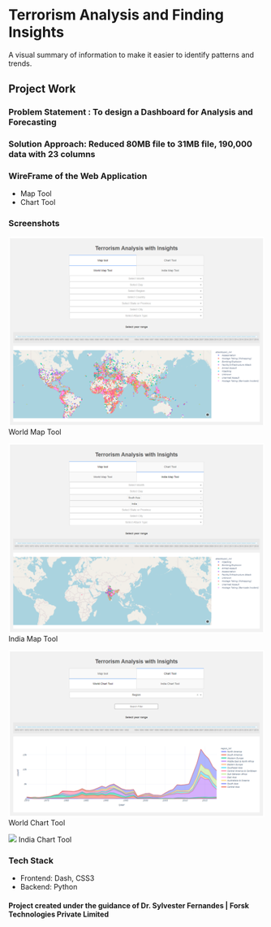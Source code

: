 # Terrorism Analysis and Finding Insights
A visual summary of information to make it easier to identify patterns and trends.

## Project Work

### Problem Statement : To design a Dashboard for Analysis and Forecasting

### Solution Approach: Reduced 80MB file to 31MB file, 190,000 data with 23 columns

### WireFrame of the Web Application
* Map Tool
* Chart Tool

### Screenshots

![](images\world-map.png)
World Map Tool

![](images\india-map.png)
India Map Tool

![](images\world-chart.png)
World Chart Tool

![](images\india-chart)
India Chart Tool

### Tech Stack
* Frontend: Dash, CSS3
* Backend: Python

#### Project created under the guidance of Dr. Sylvester Fernandes | Forsk Technologies Private Limited
